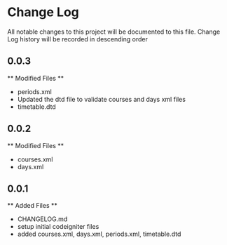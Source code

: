 # Change Log
All notable changes to this project will be documented to this file.
Change Log history will be recorded in descending order

## 0.0.3
** Modified Files **
- periods.xml
- Updated the dtd file to validate courses and days xml files
- timetable.dtd


## 0.0.2
** Modified Files **
- courses.xml
- days.xml

## 0.0.1
** Added Files **
- CHANGELOG.md
- setup initial codeigniter files
- added courses.xml, days.xml, periods.xml, timetable.dtd
